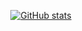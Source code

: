 <p align=center>
  <a href="https://github.com/anuraghazra/github-readme-stats">
    <img src="https://github-readme-stats.vercel.app/api?username=sudo-odner&show_icons=true&count_private=true&include_all_commits=true&theme=radical&border_radius=10&border_color=AF519B" alt="GitHub stats">
  </a>
</p>
